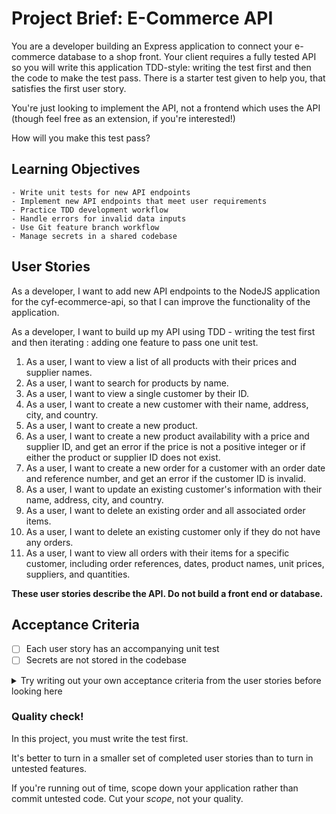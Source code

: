 # Project Brief: E-Commerce API

You are a developer building an Express application to connect your e-commerce database to a shop front. Your client requires a fully tested API so you will write this application TDD-style: writing the test first and then the code to make the test pass. There is a starter test given to help you, that satisfies the first user story.

You're just looking to implement the API, not a frontend which uses the API (though feel free as an extension, if you're interested!)

How will you make this test pass?

## Learning Objectives

```objectives
- Write unit tests for new API endpoints
- Implement new API endpoints that meet user requirements
- Practice TDD development workflow
- Handle errors for invalid data inputs
- Use Git feature branch workflow
- Manage secrets in a shared codebase
```

## User Stories

As a developer, I want to add new API endpoints to the NodeJS application for the cyf-ecommerce-api, so that I can improve the functionality of the application.

As a developer, I want to build up my API using TDD - writing the test first and then iterating : adding one feature to pass one unit test.

1. As a user, I want to view a list of all products with their prices and supplier names.
1. As a user, I want to search for products by name.
1. As a user, I want to view a single customer by their ID.
1. As a user, I want to create a new customer with their name, address, city, and country.
1. As a user, I want to create a new product.
1. As a user, I want to create a new product availability with a price and supplier ID, and get an error if the price is not a positive integer or if either the product or supplier ID does not exist.
1. As a user, I want to create a new order for a customer with an order date and reference number, and get an error if the customer ID is invalid.
1. As a user, I want to update an existing customer's information with their name, address, city, and country.
1. As a user, I want to delete an existing order and all associated order items.
1. As a user, I want to delete an existing customer only if they do not have any orders.
1. As a user, I want to view all orders with their items for a specific customer, including order references, dates, product names, unit prices, suppliers, and quantities.

**These user stories describe the API. Do not build a front end or database.**

## Acceptance Criteria

- [ ] Each user story has an accompanying unit test
- [ ] Secrets are not stored in the codebase

<details>
<summary>Try writing out your own acceptance criteria from the user stories before looking here</summary>

- [] Endpoint `/products` should return a list of all product names with their prices and supplier names.
- [] Endpoint `/products` should filter the list of products by name using a query parameter, even if the parameter is not used.
- [x] Endpoint `/customers/:customerId` should load a single customer by their ID.
- [ ] Endpoint `/customers` should create a new customer with name, address, city, and country.
- [ ] Endpoint `/products` should create a new product.
- [ ] Endpoint `/availability` should create a new product availability with a price and supplier ID. An error should be returned if the price is not a positive integer or if either the product or supplier IDs don't exist in the database.
- [ ] Endpoint `/customers/:customerId/orders` should create a new order for a customer, including an order date and order reference. An error should be returned if the customer ID doesn't correspond to an existing customer.
- [ ] Endpoint `/customers/:customerId` should update an existing customer's information.
- [ ] Endpoint `/orders/:orderId` should delete an existing order and all associated order items.
- [ ] Endpoint `/customers/:customerId` should delete an existing customer only if the customer doesn't have any orders.
- [ ] Endpoint `/customers/:customerId/orders` should load all the orders along with the items in the orders of a specific customer. The information returned should include order references, order dates, product names, unit prices, suppliers, and quantities.
</details>

### Quality check!

In this project, you must write the test first.

It's better to turn in a smaller set of completed user stories than to turn in untested features.

If you're running out of time, scope down your application rather than commit untested code. Cut your _scope_, not your quality.
